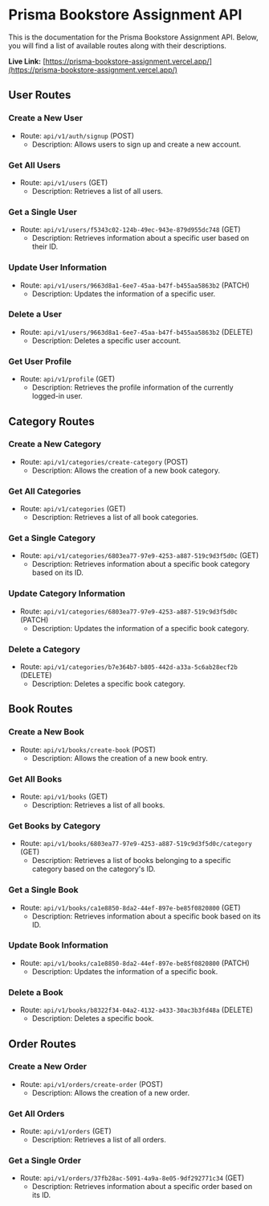 # Prisma Bookstore Assignment API

This is the documentation for the Prisma Bookstore Assignment API. Below, you will find a list of available routes along with their descriptions.

**Live Link:** [https://prisma-bookstore-assignment.vercel.app/](https://prisma-bookstore-assignment.vercel.app/)

## User Routes

### Create a New User
- Route: `api/v1/auth/signup` (POST)
  - Description: Allows users to sign up and create a new account.

### Get All Users
- Route: `api/v1/users` (GET)
  - Description: Retrieves a list of all users.

### Get a Single User
- Route: `api/v1/users/f5343c02-124b-49ec-943e-879d955dc748` (GET)
  - Description: Retrieves information about a specific user based on their ID.

### Update User Information
- Route: `api/v1/users/9663d8a1-6ee7-45aa-b47f-b455aa5863b2` (PATCH)
  - Description: Updates the information of a specific user.

### Delete a User
- Route: `api/v1/users/9663d8a1-6ee7-45aa-b47f-b455aa5863b2` (DELETE)
  - Description: Deletes a specific user account.

### Get User Profile
- Route: `api/v1/profile` (GET)
  - Description: Retrieves the profile information of the currently logged-in user.

## Category Routes

### Create a New Category
- Route: `api/v1/categories/create-category` (POST)
  - Description: Allows the creation of a new book category.

### Get All Categories
- Route: `api/v1/categories` (GET)
  - Description: Retrieves a list of all book categories.

### Get a Single Category
- Route: `api/v1/categories/6803ea77-97e9-4253-a887-519c9d3f5d0c` (GET)
  - Description: Retrieves information about a specific book category based on its ID.

### Update Category Information
- Route: `api/v1/categories/6803ea77-97e9-4253-a887-519c9d3f5d0c` (PATCH)
  - Description: Updates the information of a specific book category.

### Delete a Category
- Route: `api/v1/categories/b7e364b7-b805-442d-a33a-5c6ab28ecf2b` (DELETE)
  - Description: Deletes a specific book category.

## Book Routes

### Create a New Book
- Route: `api/v1/books/create-book` (POST)
  - Description: Allows the creation of a new book entry.

### Get All Books
- Route: `api/v1/books` (GET)
  - Description: Retrieves a list of all books.

### Get Books by Category
- Route: `api/v1/books/6803ea77-97e9-4253-a887-519c9d3f5d0c/category` (GET)
  - Description: Retrieves a list of books belonging to a specific category based on the category's ID.

### Get a Single Book
- Route: `api/v1/books/ca1e8850-8da2-44ef-897e-be85f0820800` (GET)
  - Description: Retrieves information about a specific book based on its ID.

### Update Book Information
- Route: `api/v1/books/ca1e8850-8da2-44ef-897e-be85f0820800` (PATCH)
  - Description: Updates the information of a specific book.

### Delete a Book
- Route: `api/v1/books/b8322f34-04a2-4132-a433-30ac3b3fd48a` (DELETE)
  - Description: Deletes a specific book.

## Order Routes

### Create a New Order
- Route: `api/v1/orders/create-order` (POST)
  - Description: Allows the creation of a new order.

### Get All Orders
- Route: `api/v1/orders` (GET)
  - Description: Retrieves a list of all orders.

### Get a Single Order
- Route: `api/v1/orders/37fb28ac-5091-4a9a-8e05-9df292771c34` (GET)
  - Description: Retrieves information about a specific order based on its ID.


